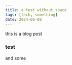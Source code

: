 ```yaml
---
title: a test without space
tags: [tech, something]
date: 2024-06-08
---
```


this is a blog post

### test

and some